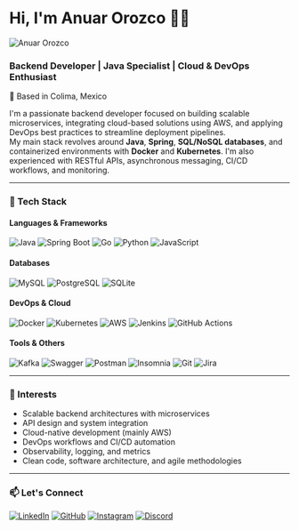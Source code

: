 # Hi, I'm Anuar Orozco 👨‍💻

![Anuar Orozco](https://github.com/user-attachments/assets/d7914e5d-2bdd-4fee-996c-7794e61f4d63)

### Backend Developer | Java Specialist | Cloud & DevOps Enthusiast  
📍 Based in Colima, Mexico

I'm a passionate backend developer focused on building scalable microservices, integrating cloud-based solutions using AWS, and applying DevOps best practices to streamline deployment pipelines.  
My main stack revolves around **Java**, **Spring**, **SQL/NoSQL databases**, and containerized environments with **Docker** and **Kubernetes**. I'm also experienced with RESTful APIs, asynchronous messaging, CI/CD workflows, and monitoring.

---

### 🧰 Tech Stack

#### Languages & Frameworks
![Java](https://img.shields.io/badge/Java-ED8B00?style=plastic&logo=openjdk&logoColor=white)
![Spring Boot](https://img.shields.io/badge/Spring_Boot-6DB33F?style=plastic&logo=springboot&logoColor=white)
![Go](https://img.shields.io/badge/Go-00ADD8?style=plastic&logo=go&logoColor=white)
![Python](https://img.shields.io/badge/Python-3776AB?style=plastic&logo=python&logoColor=white)
![JavaScript](https://img.shields.io/badge/JavaScript-F7DF1E?style=plastic&logo=javascript&logoColor=black)

#### Databases
![MySQL](https://img.shields.io/badge/MySQL-4479A1?style=plastic&logo=mysql&logoColor=white)
![PostgreSQL](https://img.shields.io/badge/PostgreSQL-316192?style=plastic&logo=postgresql&logoColor=white)
![SQLite](https://img.shields.io/badge/SQLite-003B57?style=plastic&logo=sqlite&logoColor=white)

#### DevOps & Cloud
![Docker](https://img.shields.io/badge/Docker-2496ED?style=plastic&logo=docker&logoColor=white)
![Kubernetes](https://img.shields.io/badge/Kubernetes-326CE5?style=plastic&logo=kubernetes&logoColor=white)
![AWS](https://img.shields.io/badge/AWS-FF9900?style=plastic&logo=amazonaws&logoColor=white)
![Jenkins](https://img.shields.io/badge/Jenkins-D24939?style=plastic&logo=jenkins&logoColor=white)
![GitHub Actions](https://img.shields.io/badge/GitHub_Actions-2088FF?style=plastic&logo=githubactions&logoColor=white)

#### Tools & Others
![Kafka](https://img.shields.io/badge/Kafka-231F20?style=plastic&logo=apachekafka&logoColor=white)
![Swagger](https://img.shields.io/badge/Swagger-85EA2D?style=plastic&logo=swagger&logoColor=black)
![Postman](https://img.shields.io/badge/Postman-FF6C37?style=plastic&logo=postman&logoColor=white)
![Insomnia](https://img.shields.io/badge/Insomnia-4000BF?style=plastic&logo=insomnia&logoColor=white)
![Git](https://img.shields.io/badge/Git-F05032?style=plastic&logo=git&logoColor=white)
![Jira](https://img.shields.io/badge/Jira-0052CC?style=plastic&logo=jira&logoColor=white)

---

### 🔎 Interests

- Scalable backend architectures with microservices
- API design and system integration
- Cloud-native development (mainly AWS)
- DevOps workflows and CI/CD automation
- Observability, logging, and metrics
- Clean code, software architecture, and agile methodologies

---

### 📫 Let's Connect

[![LinkedIn](https://img.shields.io/badge/LinkedIn-0A66C2?style=plastic&logo=linkedin&logoColor=white)](https://www.linkedin.com/in/anuar-orozco-214469255)
[![GitHub](https://img.shields.io/badge/GitHub-181717?style=plastic&logo=github&logoColor=white)](https://github.com/AnuarOrozco)
[![Instagram](https://img.shields.io/badge/Instagram-E4405F?style=plastic&logo=instagram&logoColor=white)](https://www.instagram.com/im_aozzo)
[![Discord](https://img.shields.io/badge/Discord-5865F2?style=plastic&logo=discord&logoColor=white)](https://discord.com/users/thenewgash)
